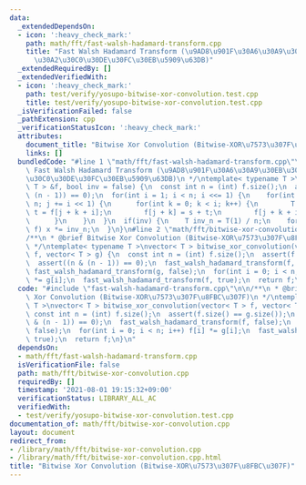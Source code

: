 ```yaml
---
data:
  _extendedDependsOn:
  - icon: ':heavy_check_mark:'
    path: math/fft/fast-walsh-hadamard-transform.cpp
    title: "Fast Walsh Hadamard Transform (\u9AD8\u901F\u30A6\u30A9\u30EB\u30B7\u30E5\
      \u30A2\u30C0\u30DE\u30FC\u30EB\u5909\u63DB)"
  _extendedRequiredBy: []
  _extendedVerifiedWith:
  - icon: ':heavy_check_mark:'
    path: test/verify/yosupo-bitwise-xor-convolution.test.cpp
    title: test/verify/yosupo-bitwise-xor-convolution.test.cpp
  _isVerificationFailed: false
  _pathExtension: cpp
  _verificationStatusIcon: ':heavy_check_mark:'
  attributes:
    document_title: "Bitwise Xor Convolution (Bitwise-XOR\u7573\u307F\u8FBC\u307F)"
    links: []
  bundledCode: "#line 1 \"math/fft/fast-walsh-hadamard-transform.cpp\"\n/**\n * @brief\
    \ Fast Walsh Hadamard Transform (\u9AD8\u901F\u30A6\u30A9\u30EB\u30B7\u30E5\u30A2\
    \u30C0\u30DE\u30FC\u30EB\u5909\u63DB)\n */\ntemplate< typename T >\nvoid fast_walsh_hadamard_transform(vector<\
    \ T > &f, bool inv = false) {\n  const int n = (int) f.size();\n  assert((n &\
    \ (n - 1)) == 0);\n  for(int i = 1; i < n; i <<= 1) {\n    for(int j = 0; j <\
    \ n; j += i << 1) {\n      for(int k = 0; k < i; k++) {\n        T s = f[j + k],\
    \ t = f[j + k + i];\n        f[j + k] = s + t;\n        f[j + k + i] = s - t;\n\
    \      }\n    }\n  }\n  if(inv) {\n    T inv_n = T(1) / n;\n    for(auto &x :\
    \ f) x *= inv_n;\n  }\n}\n#line 2 \"math/fft/bitwise-xor-convolution.cpp\"\n\n\
    /**\n * @brief Bitwise Xor Convolution (Bitwise-XOR\u7573\u307F\u8FBC\u307F)\n\
    \ */\ntemplate< typename T >\nvector< T > bitwise_xor_convolution(vector< T >\
    \ f, vector< T > g) {\n  const int n = (int) f.size();\n  assert(f.size() == g.size());\n\
    \  assert((n & (n - 1)) == 0);\n  fast_walsh_hadamard_transform(f, false);\n \
    \ fast_walsh_hadamard_transform(g, false);\n  for(int i = 0; i < n; i++) f[i]\
    \ *= g[i];\n  fast_walsh_hadamard_transform(f, true);\n  return f;\n}\n"
  code: "#include \"fast-walsh-hadamard-transform.cpp\"\n\n/**\n * @brief Bitwise\
    \ Xor Convolution (Bitwise-XOR\u7573\u307F\u8FBC\u307F)\n */\ntemplate< typename\
    \ T >\nvector< T > bitwise_xor_convolution(vector< T > f, vector< T > g) {\n \
    \ const int n = (int) f.size();\n  assert(f.size() == g.size());\n  assert((n\
    \ & (n - 1)) == 0);\n  fast_walsh_hadamard_transform(f, false);\n  fast_walsh_hadamard_transform(g,\
    \ false);\n  for(int i = 0; i < n; i++) f[i] *= g[i];\n  fast_walsh_hadamard_transform(f,\
    \ true);\n  return f;\n}\n"
  dependsOn:
  - math/fft/fast-walsh-hadamard-transform.cpp
  isVerificationFile: false
  path: math/fft/bitwise-xor-convolution.cpp
  requiredBy: []
  timestamp: '2021-08-01 19:15:32+09:00'
  verificationStatus: LIBRARY_ALL_AC
  verifiedWith:
  - test/verify/yosupo-bitwise-xor-convolution.test.cpp
documentation_of: math/fft/bitwise-xor-convolution.cpp
layout: document
redirect_from:
- /library/math/fft/bitwise-xor-convolution.cpp
- /library/math/fft/bitwise-xor-convolution.cpp.html
title: "Bitwise Xor Convolution (Bitwise-XOR\u7573\u307F\u8FBC\u307F)"
---
```

